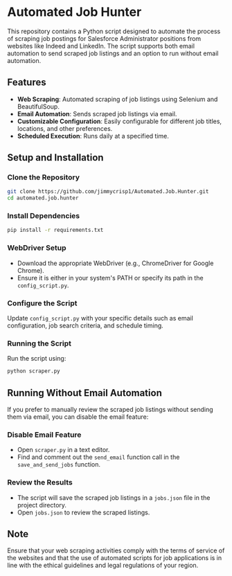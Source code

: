 
# Automated Job Hunter

This repository contains a Python script designed to automate the process of scraping job postings for Salesforce Administrator positions from websites like Indeed and LinkedIn. The script supports both email automation to send scraped job listings and an option to run without email automation.

## Features

- **Web Scraping**: Automated scraping of job listings using Selenium and BeautifulSoup.
- **Email Automation**: Sends scraped job listings via email.
- **Customizable Configuration**: Easily configurable for different job titles, locations, and other preferences.
- **Scheduled Execution**: Runs daily at a specified time.

## Setup and Installation

### Clone the Repository
```bash
git clone https://github.com/jimmycrisp1/Automated.Job.Hunter.git
cd automated.job.hunter
```

### Install Dependencies
```bash
pip install -r requirements.txt
```

### WebDriver Setup
- Download the appropriate WebDriver (e.g., ChromeDriver for Google Chrome).
- Ensure it is either in your system's PATH or specify its path in the `config_script.py`.

### Configure the Script
Update `config_script.py` with your specific details such as email configuration, job search criteria, and schedule timing.

### Running the Script
Run the script using:
```bash
python scraper.py
```

## Running Without Email Automation

If you prefer to manually review the scraped job listings without sending them via email, you can disable the email feature:

### Disable Email Feature
- Open `scraper.py` in a text editor.
- Find and comment out the `send_email` function call in the `save_and_send_jobs` function.

### Review the Results
- The script will save the scraped job listings in a `jobs.json` file in the project directory.
- Open `jobs.json` to review the scraped listings.

## Note
Ensure that your web scraping activities comply with the terms of service of the websites and that the use of automated scripts for job applications is in line with the ethical guidelines and legal regulations of your region.
